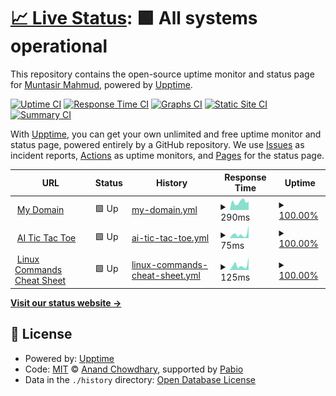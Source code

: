 # [📈 Live Status](https://muntasirmahmud.me): <!--live status--> **🟩 All systems operational**

This repository contains the open-source uptime monitor and status page for [Muntasir Mahmud](https://sites.google.com/view/muntasirmahmud/), powered by [Upptime](https://github.com/upptime/upptime).

[![Uptime CI](https://github.com/MuntasirSZN/upptime-monitoring/workflows/Uptime%20CI/badge.svg)](https://github.com/MuntasirSZN/upptime-monitoring/actions?query=workflow%3A%22Uptime+CI%22)
[![Response Time CI](https://github.com/MuntasirSZN/upptime-monitoring/workflows/Response%20Time%20CI/badge.svg)](https://github.com/MuntasirSZN/upptime-monitoring/actions?query=workflow%3A%22Response+Time+CI%22)
[![Graphs CI](https://github.com/MuntasirSZN/upptime-monitoring/workflows/Graphs%20CI/badge.svg)](https://github.com/MuntasirSZN/upptime-monitoring/actions?query=workflow%3A%22Graphs+CI%22)
[![Static Site CI](https://github.com/MuntasirSZN/upptime-monitoring/workflows/Static%20Site%20CI/badge.svg)](https://github.com/MuntasirSZN/upptime-monitoring/actions?query=workflow%3A%22Static+Site+CI%22)
[![Summary CI](https://github.com/MuntasirSZN/upptime-monitoring/workflows/Summary%20CI/badge.svg)](https://github.com/MuntasirSZN/upptime-monitoring/actions?query=workflow%3A%22Summary+CI%22)

With [Upptime](https://upptime.js.org), you can get your own unlimited and free uptime monitor and status page, powered entirely by a GitHub repository. We use [Issues](https://github.com/MuntasirSZN/upptime-monitoring/issues) as incident reports, [Actions](https://github.com/MuntasirSZN/upptime-monitoring/actions) as uptime monitors, and [Pages](https://muntasirmahmud.me) for the status page.

<!--start: status pages-->
<!-- This summary is generated by Upptime (https://github.com/upptime/upptime) -->
<!-- Do not edit this manually, your changes will be overwritten -->
<!-- prettier-ignore -->
| URL | Status | History | Response Time | Uptime |
| --- | ------ | ------- | ------------- | ------ |
| <img alt="" src="https://icons.duckduckgo.com/ip3/muntasirszn.github.io.ico" height="13"> [My Domain](https://muntasirszn.github.io/) | 🟩 Up | [my-domain.yml](https://github.com/MuntasirSZN/upptime-monitoring/commits/HEAD/history/my-domain.yml) | <details><summary><img alt="Response time graph" src="./graphs/my-domain/response-time-week.png" height="20"> 290ms</summary><br><a href="https://MuntasirSZN.github.io/upptime-monitoring/history/my-domain"><img alt="Response time 357" src="https://img.shields.io/endpoint?url=https%3A%2F%2Fraw.githubusercontent.com%2FMuntasirSZN%2Fupptime-monitoring%2FHEAD%2Fapi%2Fmy-domain%2Fresponse-time.json"></a><br><a href="https://MuntasirSZN.github.io/upptime-monitoring/history/my-domain"><img alt="24-hour response time 178" src="https://img.shields.io/endpoint?url=https%3A%2F%2Fraw.githubusercontent.com%2FMuntasirSZN%2Fupptime-monitoring%2FHEAD%2Fapi%2Fmy-domain%2Fresponse-time-day.json"></a><br><a href="https://MuntasirSZN.github.io/upptime-monitoring/history/my-domain"><img alt="7-day response time 290" src="https://img.shields.io/endpoint?url=https%3A%2F%2Fraw.githubusercontent.com%2FMuntasirSZN%2Fupptime-monitoring%2FHEAD%2Fapi%2Fmy-domain%2Fresponse-time-week.json"></a><br><a href="https://MuntasirSZN.github.io/upptime-monitoring/history/my-domain"><img alt="30-day response time 298" src="https://img.shields.io/endpoint?url=https%3A%2F%2Fraw.githubusercontent.com%2FMuntasirSZN%2Fupptime-monitoring%2FHEAD%2Fapi%2Fmy-domain%2Fresponse-time-month.json"></a><br><a href="https://MuntasirSZN.github.io/upptime-monitoring/history/my-domain"><img alt="1-year response time 357" src="https://img.shields.io/endpoint?url=https%3A%2F%2Fraw.githubusercontent.com%2FMuntasirSZN%2Fupptime-monitoring%2FHEAD%2Fapi%2Fmy-domain%2Fresponse-time-year.json"></a></details> | <details><summary><a href="https://MuntasirSZN.github.io/upptime-monitoring/history/my-domain">100.00%</a></summary><a href="https://MuntasirSZN.github.io/upptime-monitoring/history/my-domain"><img alt="All-time uptime 99.98%" src="https://img.shields.io/endpoint?url=https%3A%2F%2Fraw.githubusercontent.com%2FMuntasirSZN%2Fupptime-monitoring%2FHEAD%2Fapi%2Fmy-domain%2Fuptime.json"></a><br><a href="https://MuntasirSZN.github.io/upptime-monitoring/history/my-domain"><img alt="24-hour uptime 100.00%" src="https://img.shields.io/endpoint?url=https%3A%2F%2Fraw.githubusercontent.com%2FMuntasirSZN%2Fupptime-monitoring%2FHEAD%2Fapi%2Fmy-domain%2Fuptime-day.json"></a><br><a href="https://MuntasirSZN.github.io/upptime-monitoring/history/my-domain"><img alt="7-day uptime 100.00%" src="https://img.shields.io/endpoint?url=https%3A%2F%2Fraw.githubusercontent.com%2FMuntasirSZN%2Fupptime-monitoring%2FHEAD%2Fapi%2Fmy-domain%2Fuptime-week.json"></a><br><a href="https://MuntasirSZN.github.io/upptime-monitoring/history/my-domain"><img alt="30-day uptime 100.00%" src="https://img.shields.io/endpoint?url=https%3A%2F%2Fraw.githubusercontent.com%2FMuntasirSZN%2Fupptime-monitoring%2FHEAD%2Fapi%2Fmy-domain%2Fuptime-month.json"></a><br><a href="https://MuntasirSZN.github.io/upptime-monitoring/history/my-domain"><img alt="1-year uptime 99.98%" src="https://img.shields.io/endpoint?url=https%3A%2F%2Fraw.githubusercontent.com%2FMuntasirSZN%2Fupptime-monitoring%2FHEAD%2Fapi%2Fmy-domain%2Fuptime-year.json"></a></details>
| <img alt="" src="https://icons.duckduckgo.com/ip3/muntasirszn.github.io.ico" height="13"> [AI Tic Tac Toe](https://muntasirszn.github.io/AiTicTacToe/) | 🟩 Up | [ai-tic-tac-toe.yml](https://github.com/MuntasirSZN/upptime-monitoring/commits/HEAD/history/ai-tic-tac-toe.yml) | <details><summary><img alt="Response time graph" src="./graphs/ai-tic-tac-toe/response-time-week.png" height="20"> 75ms</summary><br><a href="https://MuntasirSZN.github.io/upptime-monitoring/history/ai-tic-tac-toe"><img alt="Response time 80" src="https://img.shields.io/endpoint?url=https%3A%2F%2Fraw.githubusercontent.com%2FMuntasirSZN%2Fupptime-monitoring%2FHEAD%2Fapi%2Fai-tic-tac-toe%2Fresponse-time.json"></a><br><a href="https://MuntasirSZN.github.io/upptime-monitoring/history/ai-tic-tac-toe"><img alt="24-hour response time 32" src="https://img.shields.io/endpoint?url=https%3A%2F%2Fraw.githubusercontent.com%2FMuntasirSZN%2Fupptime-monitoring%2FHEAD%2Fapi%2Fai-tic-tac-toe%2Fresponse-time-day.json"></a><br><a href="https://MuntasirSZN.github.io/upptime-monitoring/history/ai-tic-tac-toe"><img alt="7-day response time 75" src="https://img.shields.io/endpoint?url=https%3A%2F%2Fraw.githubusercontent.com%2FMuntasirSZN%2Fupptime-monitoring%2FHEAD%2Fapi%2Fai-tic-tac-toe%2Fresponse-time-week.json"></a><br><a href="https://MuntasirSZN.github.io/upptime-monitoring/history/ai-tic-tac-toe"><img alt="30-day response time 87" src="https://img.shields.io/endpoint?url=https%3A%2F%2Fraw.githubusercontent.com%2FMuntasirSZN%2Fupptime-monitoring%2FHEAD%2Fapi%2Fai-tic-tac-toe%2Fresponse-time-month.json"></a><br><a href="https://MuntasirSZN.github.io/upptime-monitoring/history/ai-tic-tac-toe"><img alt="1-year response time 80" src="https://img.shields.io/endpoint?url=https%3A%2F%2Fraw.githubusercontent.com%2FMuntasirSZN%2Fupptime-monitoring%2FHEAD%2Fapi%2Fai-tic-tac-toe%2Fresponse-time-year.json"></a></details> | <details><summary><a href="https://MuntasirSZN.github.io/upptime-monitoring/history/ai-tic-tac-toe">100.00%</a></summary><a href="https://MuntasirSZN.github.io/upptime-monitoring/history/ai-tic-tac-toe"><img alt="All-time uptime 99.98%" src="https://img.shields.io/endpoint?url=https%3A%2F%2Fraw.githubusercontent.com%2FMuntasirSZN%2Fupptime-monitoring%2FHEAD%2Fapi%2Fai-tic-tac-toe%2Fuptime.json"></a><br><a href="https://MuntasirSZN.github.io/upptime-monitoring/history/ai-tic-tac-toe"><img alt="24-hour uptime 100.00%" src="https://img.shields.io/endpoint?url=https%3A%2F%2Fraw.githubusercontent.com%2FMuntasirSZN%2Fupptime-monitoring%2FHEAD%2Fapi%2Fai-tic-tac-toe%2Fuptime-day.json"></a><br><a href="https://MuntasirSZN.github.io/upptime-monitoring/history/ai-tic-tac-toe"><img alt="7-day uptime 100.00%" src="https://img.shields.io/endpoint?url=https%3A%2F%2Fraw.githubusercontent.com%2FMuntasirSZN%2Fupptime-monitoring%2FHEAD%2Fapi%2Fai-tic-tac-toe%2Fuptime-week.json"></a><br><a href="https://MuntasirSZN.github.io/upptime-monitoring/history/ai-tic-tac-toe"><img alt="30-day uptime 100.00%" src="https://img.shields.io/endpoint?url=https%3A%2F%2Fraw.githubusercontent.com%2FMuntasirSZN%2Fupptime-monitoring%2FHEAD%2Fapi%2Fai-tic-tac-toe%2Fuptime-month.json"></a><br><a href="https://MuntasirSZN.github.io/upptime-monitoring/history/ai-tic-tac-toe"><img alt="1-year uptime 99.98%" src="https://img.shields.io/endpoint?url=https%3A%2F%2Fraw.githubusercontent.com%2FMuntasirSZN%2Fupptime-monitoring%2FHEAD%2Fapi%2Fai-tic-tac-toe%2Fuptime-year.json"></a></details>
| <img alt="" src="https://icons.duckduckgo.com/ip3/muntasirszn.github.io.ico" height="13"> [Linux Commands Cheat Sheet](https://muntasirszn.github.io/LinuxCommandsCheatSheet) | 🟩 Up | [linux-commands-cheat-sheet.yml](https://github.com/MuntasirSZN/upptime-monitoring/commits/HEAD/history/linux-commands-cheat-sheet.yml) | <details><summary><img alt="Response time graph" src="./graphs/linux-commands-cheat-sheet/response-time-week.png" height="20"> 125ms</summary><br><a href="https://MuntasirSZN.github.io/upptime-monitoring/history/linux-commands-cheat-sheet"><img alt="Response time 122" src="https://img.shields.io/endpoint?url=https%3A%2F%2Fraw.githubusercontent.com%2FMuntasirSZN%2Fupptime-monitoring%2FHEAD%2Fapi%2Flinux-commands-cheat-sheet%2Fresponse-time.json"></a><br><a href="https://MuntasirSZN.github.io/upptime-monitoring/history/linux-commands-cheat-sheet"><img alt="24-hour response time 50" src="https://img.shields.io/endpoint?url=https%3A%2F%2Fraw.githubusercontent.com%2FMuntasirSZN%2Fupptime-monitoring%2FHEAD%2Fapi%2Flinux-commands-cheat-sheet%2Fresponse-time-day.json"></a><br><a href="https://MuntasirSZN.github.io/upptime-monitoring/history/linux-commands-cheat-sheet"><img alt="7-day response time 125" src="https://img.shields.io/endpoint?url=https%3A%2F%2Fraw.githubusercontent.com%2FMuntasirSZN%2Fupptime-monitoring%2FHEAD%2Fapi%2Flinux-commands-cheat-sheet%2Fresponse-time-week.json"></a><br><a href="https://MuntasirSZN.github.io/upptime-monitoring/history/linux-commands-cheat-sheet"><img alt="30-day response time 127" src="https://img.shields.io/endpoint?url=https%3A%2F%2Fraw.githubusercontent.com%2FMuntasirSZN%2Fupptime-monitoring%2FHEAD%2Fapi%2Flinux-commands-cheat-sheet%2Fresponse-time-month.json"></a><br><a href="https://MuntasirSZN.github.io/upptime-monitoring/history/linux-commands-cheat-sheet"><img alt="1-year response time 122" src="https://img.shields.io/endpoint?url=https%3A%2F%2Fraw.githubusercontent.com%2FMuntasirSZN%2Fupptime-monitoring%2FHEAD%2Fapi%2Flinux-commands-cheat-sheet%2Fresponse-time-year.json"></a></details> | <details><summary><a href="https://MuntasirSZN.github.io/upptime-monitoring/history/linux-commands-cheat-sheet">100.00%</a></summary><a href="https://MuntasirSZN.github.io/upptime-monitoring/history/linux-commands-cheat-sheet"><img alt="All-time uptime 99.98%" src="https://img.shields.io/endpoint?url=https%3A%2F%2Fraw.githubusercontent.com%2FMuntasirSZN%2Fupptime-monitoring%2FHEAD%2Fapi%2Flinux-commands-cheat-sheet%2Fuptime.json"></a><br><a href="https://MuntasirSZN.github.io/upptime-monitoring/history/linux-commands-cheat-sheet"><img alt="24-hour uptime 100.00%" src="https://img.shields.io/endpoint?url=https%3A%2F%2Fraw.githubusercontent.com%2FMuntasirSZN%2Fupptime-monitoring%2FHEAD%2Fapi%2Flinux-commands-cheat-sheet%2Fuptime-day.json"></a><br><a href="https://MuntasirSZN.github.io/upptime-monitoring/history/linux-commands-cheat-sheet"><img alt="7-day uptime 100.00%" src="https://img.shields.io/endpoint?url=https%3A%2F%2Fraw.githubusercontent.com%2FMuntasirSZN%2Fupptime-monitoring%2FHEAD%2Fapi%2Flinux-commands-cheat-sheet%2Fuptime-week.json"></a><br><a href="https://MuntasirSZN.github.io/upptime-monitoring/history/linux-commands-cheat-sheet"><img alt="30-day uptime 100.00%" src="https://img.shields.io/endpoint?url=https%3A%2F%2Fraw.githubusercontent.com%2FMuntasirSZN%2Fupptime-monitoring%2FHEAD%2Fapi%2Flinux-commands-cheat-sheet%2Fuptime-month.json"></a><br><a href="https://MuntasirSZN.github.io/upptime-monitoring/history/linux-commands-cheat-sheet"><img alt="1-year uptime 99.98%" src="https://img.shields.io/endpoint?url=https%3A%2F%2Fraw.githubusercontent.com%2FMuntasirSZN%2Fupptime-monitoring%2FHEAD%2Fapi%2Flinux-commands-cheat-sheet%2Fuptime-year.json"></a></details>

<!--end: status pages-->

[**Visit our status website →**](http://muntasirmahmud.me/upptime-monitoring/)

## 📄 License

- Powered by: [Upptime](https://github.com/upptime/upptime)
- Code: [MIT](./LICENSE) © [Anand Chowdhary](https://anandchowdhary.com), supported by [Pabio](https://pabio.com)
- Data in the `./history` directory: [Open Database License](https://opendatacommons.org/licenses/odbl/1-0/)
